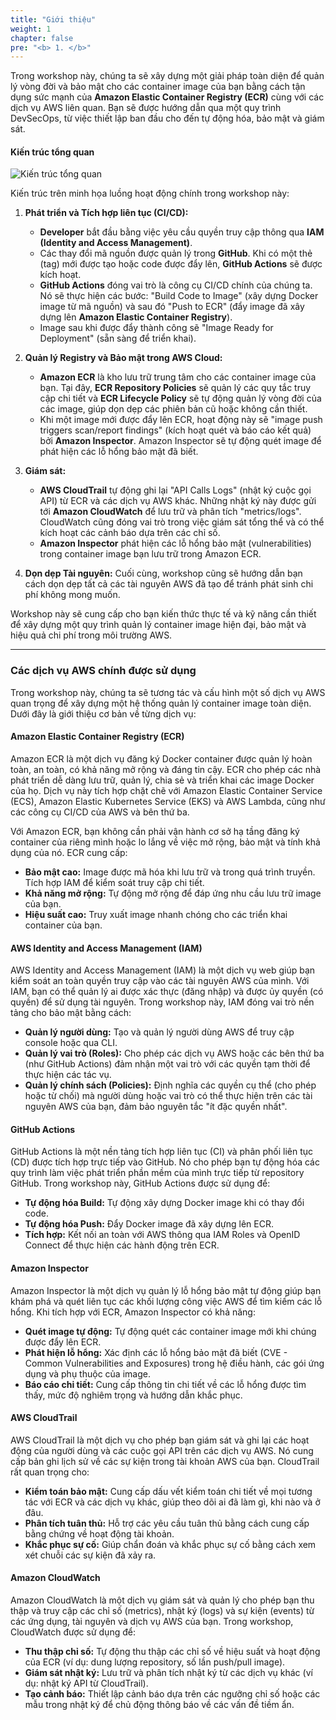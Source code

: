 ```yaml
---
title: "Giới thiệu"
weight: 1
chapter: false
pre: "<b> 1. </b>"
---
```


Trong workshop này, chúng ta sẽ xây dựng một giải pháp toàn diện để quản lý vòng đời và bảo mật cho các container image của bạn bằng cách tận dụng sức mạnh của **Amazon Elastic Container Registry (ECR)** cùng với các dịch vụ AWS liên quan. Bạn sẽ được hướng dẫn qua một quy trình DevSecOps, từ việc thiết lập ban đầu cho đến tự động hóa, bảo mật và giám sát.

#### Kiến trúc tổng quan

![Kiến trúc tổng quan](images/1/001.png)

Kiến trúc trên minh họa luồng hoạt động chính trong workshop này:

1.  **Phát triển và Tích hợp liên tục (CI/CD):**
    * **Developer** bắt đầu bằng việc yêu cầu quyền truy cập thông qua **IAM (Identity and Access Management)**.
    * Các thay đổi mã nguồn được quản lý trong **GitHub**. Khi có một thẻ (tag) mới được tạo hoặc code được đẩy lên, **GitHub Actions** sẽ được kích hoạt.
    * **GitHub Actions** đóng vai trò là công cụ CI/CD chính của chúng ta. Nó sẽ thực hiện các bước: "Build Code to Image" (xây dựng Docker image từ mã nguồn) và sau đó "Push to ECR" (đẩy image đã xây dựng lên **Amazon Elastic Container Registry**).
    * Image sau khi được đẩy thành công sẽ "Image Ready for Deployment" (sẵn sàng để triển khai).

2.  **Quản lý Registry và Bảo mật trong AWS Cloud:**
    * **Amazon ECR** là kho lưu trữ trung tâm cho các container image của bạn. Tại đây, **ECR Repository Policies** sẽ quản lý các quy tắc truy cập chi tiết và **ECR Lifecycle Policy** sẽ tự động quản lý vòng đời của các image, giúp dọn dẹp các phiên bản cũ hoặc không cần thiết.
    * Khi một image mới được đẩy lên ECR, hoạt động này sẽ "image push triggers scan/report findings" (kích hoạt quét và báo cáo kết quả) bởi **Amazon Inspector**. Amazon Inspector sẽ tự động quét image để phát hiện các lỗ hổng bảo mật đã biết.

3.  **Giám sát:**
    * **AWS CloudTrail** tự động ghi lại "API Calls Logs" (nhật ký cuộc gọi API) từ ECR và các dịch vụ AWS khác. Những nhật ký này được gửi tới **Amazon CloudWatch** để lưu trữ và phân tích "metrics/logs". CloudWatch cũng đóng vai trò trong việc giám sát tổng thể và có thể kích hoạt các cảnh báo dựa trên các chỉ số.
    * **Amazon Inspector** phát hiện các lỗ hổng bảo mật (vulnerabilities) trong container image bạn lưu trữ trong Amazon ECR.

4.  **Dọn dẹp Tài nguyên:** Cuối cùng, workshop cũng sẽ hướng dẫn bạn cách dọn dẹp tất cả các tài nguyên AWS đã tạo để tránh phát sinh chi phí không mong muốn.

Workshop này sẽ cung cấp cho bạn kiến thức thực tế và kỹ năng cần thiết để xây dựng một quy trình quản lý container image hiện đại, bảo mật và hiệu quả chi phí trong môi trường AWS.

---

### Các dịch vụ AWS chính được sử dụng

Trong workshop này, chúng ta sẽ tương tác và cấu hình một số dịch vụ AWS quan trọng để xây dựng một hệ thống quản lý container image toàn diện. Dưới đây là giới thiệu cơ bản về từng dịch vụ:

#### Amazon Elastic Container Registry (ECR)
Amazon ECR là một dịch vụ đăng ký Docker container được quản lý hoàn toàn, an toàn, có khả năng mở rộng và đáng tin cậy. ECR cho phép các nhà phát triển dễ dàng lưu trữ, quản lý, chia sẻ và triển khai các image Docker của họ. Dịch vụ này tích hợp chặt chẽ với Amazon Elastic Container Service (ECS), Amazon Elastic Kubernetes Service (EKS) và AWS Lambda, cũng như các công cụ CI/CD của AWS và bên thứ ba.

Với Amazon ECR, bạn không cần phải vận hành cơ sở hạ tầng đăng ký container của riêng mình hoặc lo lắng về việc mở rộng, bảo mật và tính khả dụng của nó. ECR cung cấp:
* **Bảo mật cao:** Image được mã hóa khi lưu trữ và trong quá trình truyền. Tích hợp IAM để kiểm soát truy cập chi tiết.
* **Khả năng mở rộng:** Tự động mở rộng để đáp ứng nhu cầu lưu trữ image của bạn.
* **Hiệu suất cao:** Truy xuất image nhanh chóng cho các triển khai container của bạn.

#### AWS Identity and Access Management (IAM)
AWS Identity and Access Management (IAM) là một dịch vụ web giúp bạn kiểm soát an toàn quyền truy cập vào các tài nguyên AWS của mình. Với IAM, bạn có thể quản lý ai được xác thực (đăng nhập) và được ủy quyền (có quyền) để sử dụng tài nguyên.
Trong workshop này, IAM đóng vai trò nền tảng cho bảo mật bằng cách:
* **Quản lý người dùng:** Tạo và quản lý người dùng AWS để truy cập console hoặc qua CLI.
* **Quản lý vai trò (Roles):** Cho phép các dịch vụ AWS hoặc các bên thứ ba (như GitHub Actions) đảm nhận một vai trò với các quyền tạm thời để thực hiện các tác vụ.
* **Quản lý chính sách (Policies):** Định nghĩa các quyền cụ thể (cho phép hoặc từ chối) mà người dùng hoặc vai trò có thể thực hiện trên các tài nguyên AWS của bạn, đảm bảo nguyên tắc "ít đặc quyền nhất".

#### GitHub Actions
GitHub Actions là một nền tảng tích hợp liên tục (CI) và phân phối liên tục (CD) được tích hợp trực tiếp vào GitHub. Nó cho phép bạn tự động hóa các quy trình làm việc phát triển phần mềm của mình trực tiếp từ repository GitHub.
Trong workshop này, GitHub Actions được sử dụng để:
* **Tự động hóa Build:** Tự động xây dựng Docker image khi có thay đổi code.
* **Tự động hóa Push:** Đẩy Docker image đã xây dựng lên ECR.
* **Tích hợp:** Kết nối an toàn với AWS thông qua IAM Roles và OpenID Connect để thực hiện các hành động trên ECR.

#### Amazon Inspector
Amazon Inspector là một dịch vụ quản lý lỗ hổng bảo mật tự động giúp bạn khám phá và quét liên tục các khối lượng công việc AWS để tìm kiếm các lỗ hổng.
Khi tích hợp với ECR, Amazon Inspector có khả năng:
* **Quét image tự động:** Tự động quét các container image mới khi chúng được đẩy lên ECR.
* **Phát hiện lỗ hổng:** Xác định các lỗ hổng bảo mật đã biết (CVE - Common Vulnerabilities and Exposures) trong hệ điều hành, các gói ứng dụng và phụ thuộc của image.
* **Báo cáo chi tiết:** Cung cấp thông tin chi tiết về các lỗ hổng được tìm thấy, mức độ nghiêm trọng và hướng dẫn khắc phục.

#### AWS CloudTrail
AWS CloudTrail là một dịch vụ cho phép bạn giám sát và ghi lại các hoạt động của người dùng và các cuộc gọi API trên các dịch vụ AWS. Nó cung cấp bản ghi lịch sử về các sự kiện trong tài khoản AWS của bạn.
CloudTrail rất quan trọng cho:
* **Kiểm toán bảo mật:** Cung cấp dấu vết kiểm toán chi tiết về mọi tương tác với ECR và các dịch vụ khác, giúp theo dõi ai đã làm gì, khi nào và ở đâu.
* **Phân tích tuân thủ:** Hỗ trợ các yêu cầu tuân thủ bằng cách cung cấp bằng chứng về hoạt động tài khoản.
* **Khắc phục sự cố:** Giúp chẩn đoán và khắc phục sự cố bằng cách xem xét chuỗi các sự kiện đã xảy ra.

#### Amazon CloudWatch
Amazon CloudWatch là một dịch vụ giám sát và quản lý cho phép bạn thu thập và truy cập các chỉ số (metrics), nhật ký (logs) và sự kiện (events) từ các ứng dụng, tài nguyên và dịch vụ AWS của bạn.
Trong workshop, CloudWatch được sử dụng để:
* **Thu thập chỉ số:** Tự động thu thập các chỉ số về hiệu suất và hoạt động của ECR (ví dụ: dung lượng repository, số lần push/pull image).
* **Giám sát nhật ký:** Lưu trữ và phân tích nhật ký từ các dịch vụ khác (ví dụ: nhật ký API từ CloudTrail).
* **Tạo cảnh báo:** Thiết lập cảnh báo dựa trên các ngưỡng chỉ số hoặc các mẫu trong nhật ký để chủ động thông báo về các vấn đề tiềm ẩn.